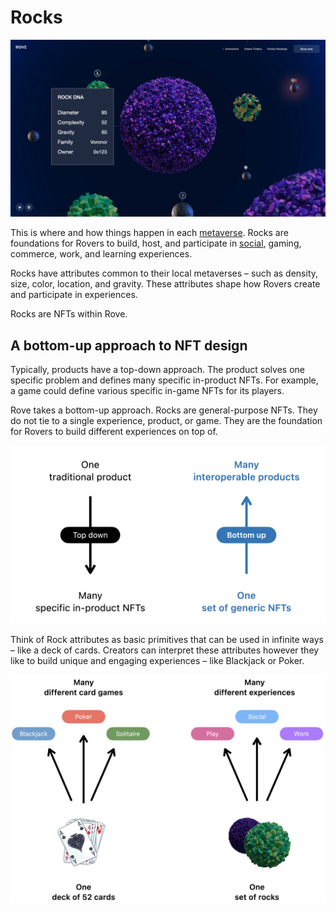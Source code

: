 # Rocks

![A metaverse, composed of rocks with different attributes.](../../.gitbook/assets/Rove.039.jpeg)

This is where and how things happen in each [metaverse](../metaverses.md). Rocks are foundations for Rovers to build, host, and participate in [social](../../hang-out-in-the-immersive-web/social-experiences.md), gaming, commerce, work, and learning experiences.

Rocks have attributes common to their local metaverses – such as density, size, color, location, and gravity. These attributes shape how Rovers create and participate in experiences.

Rocks are NFTs within Rove.

## A bottom-up approach to NFT design

Typically, products have a top-down approach. The product solves one specific problem and defines many specific in-product NFTs. For example, a game could define various specific in-game NFTs for its players.

Rove takes a bottom-up approach. Rocks are general-purpose NFTs. They do not tie to a single experience, product, or game. They are the foundation for Rovers to build different experiences on top of.

![A bottom-up approach to NFT design.](<../../.gitbook/assets/image (7).png>)

Think of Rock attributes as basic primitives that can be used in infinite ways – like a deck of cards. Creators can interpret these attributes however they like to build unique and engaging experiences – like Blackjack or Poker.

![The community decides what to do with rocks.](<../../.gitbook/assets/image (14).png>)
